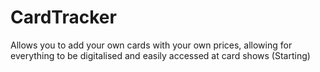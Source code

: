 # CardTracker
Allows you to add your own cards with your own prices, allowing for everything to be digitalised and easily accessed at card shows (Starting)
